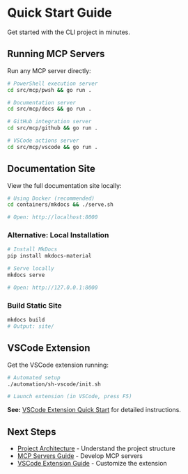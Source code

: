 # Quick Start Guide

Get started with the CLI project in minutes.

## Running MCP Servers

Run any MCP server directly:

```bash
# PowerShell execution server
cd src/mcp/pwsh && go run .

# Documentation server
cd src/mcp/docs && go run .

# GitHub integration server
cd src/mcp/github && go run .

# VSCode actions server
cd src/mcp/vscode && go run .
```

## Documentation Site

View the full documentation site locally:

```bash
# Using Docker (recommended)
cd containers/mkdocs && ./serve.sh

# Open: http://localhost:8000
```

### Alternative: Local Installation

```bash
# Install MkDocs
pip install mkdocs-material

# Serve locally
mkdocs serve

# Open: http://127.0.0.1:8000
```

### Build Static Site

```bash
mkdocs build
# Output: site/
```

## VSCode Extension

Get the VSCode extension running:

```bash
# Automated setup
./automation/sh-vscode/init.sh

# Launch extension (in VSCode, press F5)
```

**See:** [VSCode Extension Quick Start](vscode-ext-claude-commit/QUICKSTART.md) for detailed instructions.

## Next Steps

- [Project Architecture](architecture.md) - Understand the project structure
- [MCP Servers Guide](vscode-ext-claude-commit/mcp-servers.md) - Develop MCP servers
- [VSCode Extension Guide](vscode-ext-claude-commit/index.md) - Customize the extension
